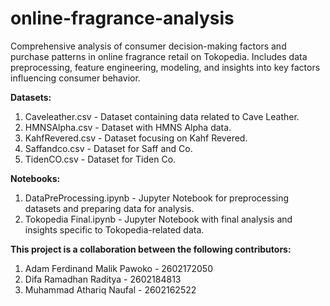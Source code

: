 # online-fragrance-analysis
Comprehensive analysis of consumer decision-making factors and purchase patterns in online fragrance retail on Tokopedia. Includes data preprocessing, feature engineering, modeling, and insights into key factors influencing consumer behavior.

**Datasets:**
1. Caveleather.csv - Dataset containing data related to Cave Leather.
2. HMNSAlpha.csv - Dataset with HMNS Alpha data.
3. KahfRevered.csv - Dataset focusing on Kahf Revered.
4. Saffandco.csv - Dataset for Saff and Co.
5. TidenCO.csv - Dataset for Tiden Co.

**Notebooks:**
1. DataPreProcessing.ipynb - Jupyter Notebook for preprocessing datasets and preparing data for analysis.
2. Tokopedia Final.ipynb - Jupyter Notebook with final analysis and insights specific to Tokopedia-related data.

**This project is a collaboration between the following contributors:**
1. Adam Ferdinand Malik Pawoko - 2602172050
2. Difa Ramadhan Raditya - 2602184813
3. Muhammad Athariq Naufal - 2602162522
